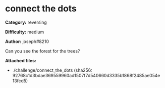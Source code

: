 # connect the dots

**Category:** reversing

**Difficulty:** medium

**Author:** joseph#8210

Can you see the forest for the trees?

**Attached files:**
- ./challenge/connect_the_dots (sha256: 92768c1d3bdae369559960ad1507f7d540660d3335b1868f2485ae054e13fcd5)
